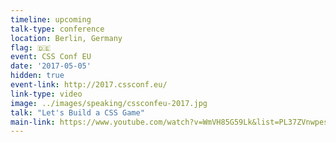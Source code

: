 ```yaml
---
timeline: upcoming
talk-type: conference
location: Berlin, Germany
flag: 🇩🇪
event: CSS Conf EU
date: '2017-05-05'
hidden: true
event-link: http://2017.cssconf.eu/
link-type: video
image: ../images/speaking/cssconfeu-2017.jpg
talk: "Let's Build a CSS Game"
main-link: https://www.youtube.com/watch?v=WmVH85G59Lk&list=PL37ZVnwpeshF0XmpjKBJ3-0kvr3b5ZpJR&index=9
---
```

